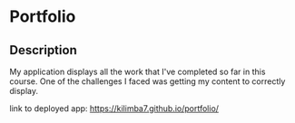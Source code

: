 # Portfolio

## Description

My application displays all the work that I've completed so far in this course. One of the challenges I faced was getting my content to correctly display.

link to deployed app: https://kilimba7.github.io/portfolio/